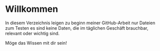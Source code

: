 # Willkommen
In diesem Verzeichnis leigen zu beginn meiner GitHub-Arbeit nur Dateien zum Testen  es sind keine Daten, die im täglichen Geschäft brauchbar, relevant oder wichtig sind.

Möge das Wissen mit dir sein!

